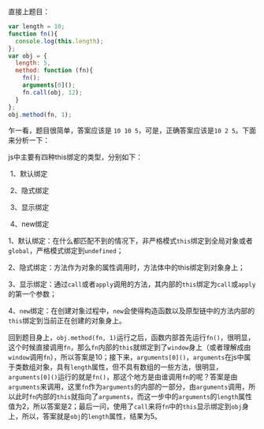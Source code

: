 直接上题目：

```javascript
var length = 10;
function fn(){
  console.log(this.length);
};
var obj = {
  length: 5,
  method: function (fn){
    fn();
    arguments[0]();
    fn.call(obj, 12);
  }
};
obj.method(fn, 1);
```

乍一看，题目很简单，答案应该是 `10 10 5`，可是，正确答案应该是`10 2 5`。下面来分析一下：

js中主要有四种this绑定的类型，分别如下：

​	1、默认绑定

​	2、隐式绑定

​	3、显示绑定

​	4、new绑定

1、默认绑定：在什么都匹配不到的情况下，非严格模式`this`绑定到全局对象或者`global`，严格模式绑定到`undefined`；

2、隐式绑定：方法作为对象的属性调用时，方法体中的this绑定到对象身上；

3、显示绑定：通过`call`或者`apply`调用的方法，其内部的`this`绑定为`call`或`apply`的第一个参数；

4、`new`绑定：在创建对象过程中，`new`会使得构造函数以及原型链中的方法内部的`this`绑定到当前正在创建的对象身上。

回到题目身上，`obj.method(fn, 1)`运行之后，函数内部首先运行`fn()`，很明显，这个时候直接调用`fn`，那么`fn`内部的`this`就绑定到了`window`身上（或者理解成由`window`调用`fn`），所以答案是10；接下来，`arguments[0]()`，`arguments`在js中属于类数组对象，具有`length`属性，但不具有数组的一些方法，很明显，`arguments[0]()`运行的就是`fn()`，那这个地方是由谁调用`fn`的呢？答案是由`arguments`来调用，这里`fn`作为`arguments`的内部的一部分，由`arguments`调用，所以此时`fn`内部的`this`就指向了`arguments`，而这一步中的`arguments`的`length`属性值为2，所以答案是2；最后一问，使用了`call`来将`fn`中的`this`显示绑定到`obj`身上，所以，答案就是`obj`的`length`属性，结果为5。